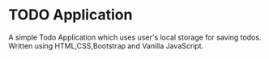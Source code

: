 # TODO Application

A simple Todo Application which uses user's local storage for saving todos.
Written using HTML,CSS,Bootstrap and Vanilla JavaScript.
